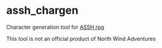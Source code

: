 # assh_chargen

Character generation tool for [ASSH rpg](http://www.hyperborea.tv/)

This tool is not an official product of North Wind Adventures
